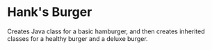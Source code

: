 # Hank's Burger

Creates Java class for a basic hamburger, and then creates inherited classes for a healthy burger and a deluxe burger.